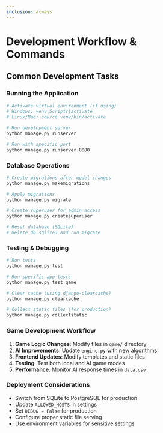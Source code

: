```yaml
---
inclusion: always
---
```


# Development Workflow & Commands

## Common Development Tasks

### Running the Application
```bash
# Activate virtual environment (if using)
# Windows: venv\Scripts\activate
# Linux/Mac: source venv/bin/activate

# Run development server
python manage.py runserver

# Run with specific port
python manage.py runserver 8080
```

### Database Operations
```bash
# Create migrations after model changes
python manage.py makemigrations

# Apply migrations
python manage.py migrate

# Create superuser for admin access
python manage.py createsuperuser

# Reset database (SQLite)
# Delete db.sqlite3 and run migrate
```

### Testing & Debugging
```bash
# Run tests
python manage.py test

# Run specific app tests
python manage.py test game

# Clear cache (using django-clearcache)
python manage.py clearcache

# Collect static files (for production)
python manage.py collectstatic
```

### Game Development Workflow
1. **Game Logic Changes**: Modify files in `game/` directory
2. **AI Improvements**: Update `engine.py` with new algorithms
3. **Frontend Updates**: Modify templates and static files
4. **Testing**: Test both local and AI game modes
5. **Performance**: Monitor AI response times in `data.csv`

### Deployment Considerations
- Switch from SQLite to PostgreSQL for production
- Update `ALLOWED_HOSTS` in settings
- Set `DEBUG = False` for production
- Configure proper static file serving
- Use environment variables for sensitive settings